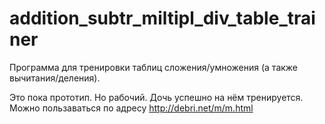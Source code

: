 # addition_subtr_miltipl_div_table_trainer

Программа для тренировки таблиц сложения/умножения (а также вычитания/деления).

Это пока прототип. Но рабочий. Дочь успешно на нём тренируется.
Можно пользаваться по адресу http://debri.net/m/m.html
